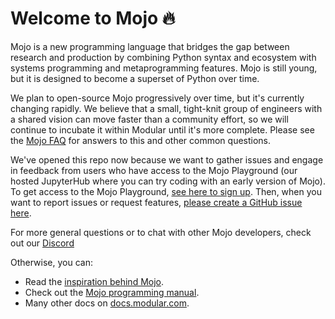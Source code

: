 # Welcome to Mojo 🔥

Mojo is a new programming language that bridges the gap between research 
and production by combining Python syntax and ecosystem with systems 
programming and metaprogramming features. Mojo is still young, but it is designed
to become a superset of Python over time.  

We plan to open-source Mojo progressively over time, but it's currently
changing rapidly. We believe that a small, tight-knit group of 
engineers with a shared vision can move faster than a community effort, so we will
continue to incubate it within Modular until it's more complete.  Please see the 
[Mojo FAQ](https://docs.modular.com/mojo/faq.html) for answers to this and other 
common questions. 

We've opened this repo now because we want to gather issues and engage in feedback 
from users who have access to the Mojo Playground (our hosted JupyterHub
where you can try coding with an early version of Mojo). 
To get access to the Mojo Playground, [see here to sign up](https://docs.modular.com/mojo/get-started.html).
Then, when you want to report issues or request features,
[please create a GitHub issue here](https://github.com/modularml/mojo/issues).

For more general questions or to chat with other Mojo developers,
check out our [Discord](https://discord.gg/modular) 

Otherwise, you can:
- Read the [inspiration behind Mojo](https://docs.modular.com/mojo/why-mojo.html).
- Check out the [Mojo programming manual](https://docs.modular.com/mojo/programming-manual.html).
- Many other docs on [docs.modular.com](https://docs.modular.com).
